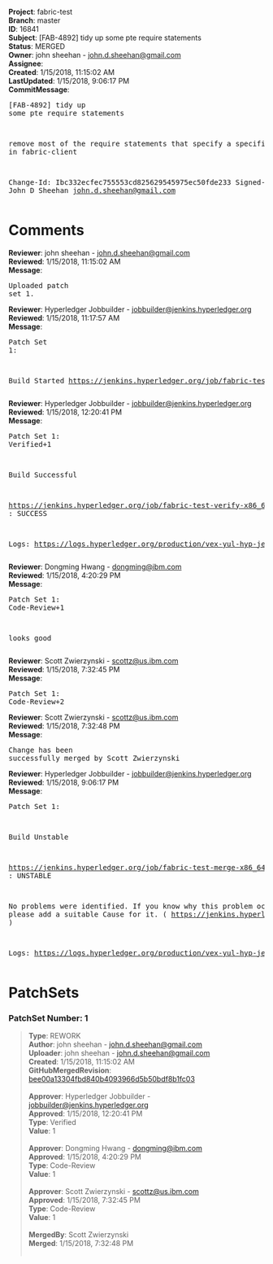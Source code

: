 <strong>Project</strong>: fabric-test<br><strong>Branch</strong>: master<br><strong>ID</strong>: 16841<br><strong>Subject</strong>: [FAB-4892] tidy up some pte require statements<br><strong>Status</strong>: MERGED<br><strong>Owner</strong>: john sheehan - john.d.sheehan@gmail.com<br><strong>Assignee</strong>:<br><strong>Created</strong>: 1/15/2018, 11:15:02 AM<br><strong>LastUpdated</strong>: 1/15/2018, 9:06:17 PM<br><strong>CommitMessage</strong>:<br><pre>[FAB-4892] tidy up some pte require statements

remove most of the require statements that specify a specific
js file in fabric-client

Change-Id: Ibc332ecfec755553cd825629545975ec50fde233
Signed-off-by: John D Sheehan <john.d.sheehan@gmail.com>
</pre><h1>Comments</h1><strong>Reviewer</strong>: john sheehan - john.d.sheehan@gmail.com<br><strong>Reviewed</strong>: 1/15/2018, 11:15:02 AM<br><strong>Message</strong>: <pre>Uploaded patch set 1.</pre><strong>Reviewer</strong>: Hyperledger Jobbuilder - jobbuilder@jenkins.hyperledger.org<br><strong>Reviewed</strong>: 1/15/2018, 11:17:57 AM<br><strong>Message</strong>: <pre>Patch Set 1:

Build Started https://jenkins.hyperledger.org/job/fabric-test-verify-x86_64/671/</pre><strong>Reviewer</strong>: Hyperledger Jobbuilder - jobbuilder@jenkins.hyperledger.org<br><strong>Reviewed</strong>: 1/15/2018, 12:20:41 PM<br><strong>Message</strong>: <pre>Patch Set 1: Verified+1

Build Successful 

https://jenkins.hyperledger.org/job/fabric-test-verify-x86_64/671/ : SUCCESS

Logs: https://logs.hyperledger.org/production/vex-yul-hyp-jenkins-3/fabric-test-verify-x86_64/671</pre><strong>Reviewer</strong>: Dongming Hwang - dongming@ibm.com<br><strong>Reviewed</strong>: 1/15/2018, 4:20:29 PM<br><strong>Message</strong>: <pre>Patch Set 1: Code-Review+1

looks good</pre><strong>Reviewer</strong>: Scott Zwierzynski - scottz@us.ibm.com<br><strong>Reviewed</strong>: 1/15/2018, 7:32:45 PM<br><strong>Message</strong>: <pre>Patch Set 1: Code-Review+2</pre><strong>Reviewer</strong>: Scott Zwierzynski - scottz@us.ibm.com<br><strong>Reviewed</strong>: 1/15/2018, 7:32:48 PM<br><strong>Message</strong>: <pre>Change has been successfully merged by Scott Zwierzynski</pre><strong>Reviewer</strong>: Hyperledger Jobbuilder - jobbuilder@jenkins.hyperledger.org<br><strong>Reviewed</strong>: 1/15/2018, 9:06:17 PM<br><strong>Message</strong>: <pre>Patch Set 1:

Build Unstable 

https://jenkins.hyperledger.org/job/fabric-test-merge-x86_64/139/ : UNSTABLE

No problems were identified. If you know why this problem occurred, please add a suitable Cause for it. ( https://jenkins.hyperledger.org/job/fabric-test-merge-x86_64/139/ )

Logs: https://logs.hyperledger.org/production/vex-yul-hyp-jenkins-3/fabric-test-merge-x86_64/139</pre><h1>PatchSets</h1><h3>PatchSet Number: 1</h3><blockquote><strong>Type</strong>: REWORK<br><strong>Author</strong>: john sheehan - john.d.sheehan@gmail.com<br><strong>Uploader</strong>: john sheehan - john.d.sheehan@gmail.com<br><strong>Created</strong>: 1/15/2018, 11:15:02 AM<br><strong>GitHubMergedRevision</strong>: [bee00a13304fbd840b4093966d5b50bdf8b1fc03](https://github.com/hyperledger/fabric-test/commit/bee00a13304fbd840b4093966d5b50bdf8b1fc03)<br><br><strong>Approver</strong>: Hyperledger Jobbuilder - jobbuilder@jenkins.hyperledger.org<br><strong>Approved</strong>: 1/15/2018, 12:20:41 PM<br><strong>Type</strong>: Verified<br><strong>Value</strong>: 1<br><br><strong>Approver</strong>: Dongming Hwang - dongming@ibm.com<br><strong>Approved</strong>: 1/15/2018, 4:20:29 PM<br><strong>Type</strong>: Code-Review<br><strong>Value</strong>: 1<br><br><strong>Approver</strong>: Scott Zwierzynski - scottz@us.ibm.com<br><strong>Approved</strong>: 1/15/2018, 7:32:45 PM<br><strong>Type</strong>: Code-Review<br><strong>Value</strong>: 1<br><br><strong>MergedBy</strong>: Scott Zwierzynski<br><strong>Merged</strong>: 1/15/2018, 7:32:48 PM<br><br></blockquote>